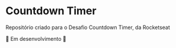 # Countdown Timer
Repositório criado para o Desafio Countdown Timer, da Rocketseat

🚧 Em desenvolvimento 🚧

